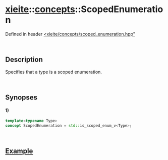 # [xieite](../../xieite.md)\:\:[concepts](../../concepts.md)\:\:ScopedEnumeration
Defined in header [<xieite/concepts/scoped_enumeration.hpp"](../../../include/xieite/concepts/scoped_enumeration.hpp)

&nbsp;

## Description
Specifies that a type is a scoped enumeration.

&nbsp;

## Synopses
#### 1)
```cpp
template<typename Type>
concept ScopedEnumeration = std::is_scoped_enum_v<Type>;
```

&nbsp;

## [Example](https://en.cppreference.com/w/cpp/types/is_scoped_enum#Example)
